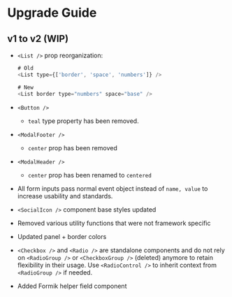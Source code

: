 # Upgrade Guide

## v1 to v2 (WIP)

- `<List />` prop reorganization:

  ```js
  # Old
  <List type={['border', 'space', 'numbers']} />

  # New
  <List border type="numbers" space="base" />
  ```

- `<Button />`
  - `teal` type property has been removed.
- `<ModalFooter />`
  - `center` prop has been removed
- `<ModalHeader />`
  - `center` prop has been renamed to `centered`
- All form inputs pass normal event object instead of `name, value` to increase usability and standards.
- `<SocialIcon />` component base styles updated
- Removed various utility functions that were not framework specific
- Updated panel + border colors
- `<Checkbox />` and `<Radio />` are standalone components and do not rely on `<RadioGroup />` or `<CheckboxGroup />` (deleted) anymore to retain flexibility in their usage. Use `<RadioControl />` to inherit context from `<RadioGroup />` if needed.
- Added Formik helper field component
